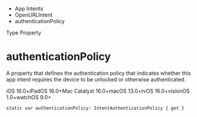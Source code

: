 

- App Intents
- OpenURLIntent
-  authenticationPolicy 

Type Property

# authenticationPolicy

A property that defines the authentication policy that indicates whether this app intent requires the device to be unlocked or otherwise authenticated.

iOS 16.0+iPadOS 16.0+Mac Catalyst 16.0+macOS 13.0+tvOS 16.0+visionOS 1.0+watchOS 9.0+

``` source
static var authenticationPolicy: IntentAuthenticationPolicy { get }
```

